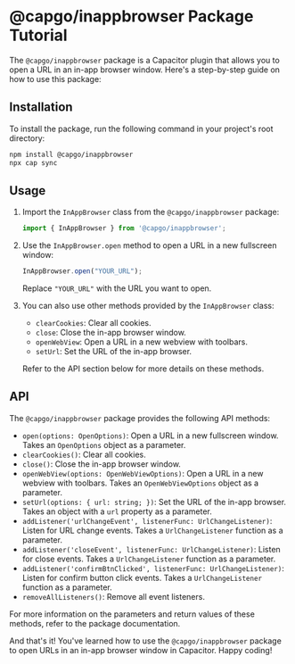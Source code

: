 # @capgo/inappbrowser Package Tutorial

The `@capgo/inappbrowser` package is a Capacitor plugin that allows you to open a URL in an in-app browser window. Here's a step-by-step guide on how to use this package:

## Installation

To install the package, run the following command in your project's root directory:

```bash
npm install @capgo/inappbrowser
npx cap sync
```

## Usage

1. Import the `InAppBrowser` class from the `@capgo/inappbrowser` package:

   ```javascript
   import { InAppBrowser } from '@capgo/inappbrowser';
   ```

2. Use the `InAppBrowser.open` method to open a URL in a new fullscreen window:

   ```javascript
   InAppBrowser.open("YOUR_URL");
   ```

   Replace `"YOUR_URL"` with the URL you want to open.

3. You can also use other methods provided by the `InAppBrowser` class:

   - `clearCookies`: Clear all cookies.
   - `close`: Close the in-app browser window.
   - `openWebView`: Open a URL in a new webview with toolbars.
   - `setUrl`: Set the URL of the in-app browser.

   Refer to the API section below for more details on these methods.

## API

The `@capgo/inappbrowser` package provides the following API methods:

- `open(options: OpenOptions)`: Open a URL in a new fullscreen window. Takes an `OpenOptions` object as a parameter.
- `clearCookies()`: Clear all cookies.
- `close()`: Close the in-app browser window.
- `openWebView(options: OpenWebViewOptions)`: Open a URL in a new webview with toolbars. Takes an `OpenWebViewOptions` object as a parameter.
- `setUrl(options: { url: string; })`: Set the URL of the in-app browser. Takes an object with a `url` property as a parameter.
- `addListener('urlChangeEvent', listenerFunc: UrlChangeListener)`: Listen for URL change events. Takes a `UrlChangeListener` function as a parameter.
- `addListener('closeEvent', listenerFunc: UrlChangeListener)`: Listen for close events. Takes a `UrlChangeListener` function as a parameter.
- `addListener('confirmBtnClicked', listenerFunc: UrlChangeListener)`: Listen for confirm button click events. Takes a `UrlChangeListener` function as a parameter.
- `removeAllListeners()`: Remove all event listeners.

For more information on the parameters and return values of these methods, refer to the package documentation.

And that's it! You've learned how to use the `@capgo/inappbrowser` package to open URLs in an in-app browser window in Capacitor. Happy coding!